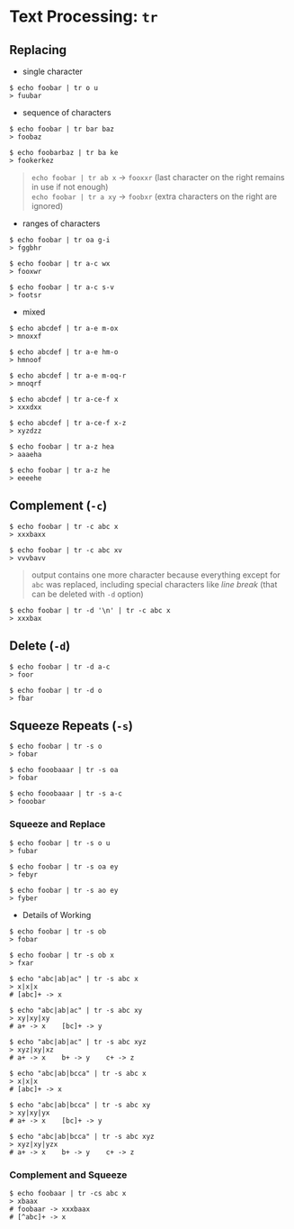 # Text Processing: `tr`

## Replacing

* single character

```
$ echo foobar | tr o u
> fuubar
```

* sequence of characters

```
$ echo foobar | tr bar baz
> foobaz

$ echo foobarbaz | tr ba ke
> fookerkez
```

> `echo foobar | tr ab x` &rarr; `fooxxr` (last character on the right remains in use if not enough)  
> `echo foobar | tr a xy` &rarr; `foobxr` (extra characters on the right are ignored)


* ranges of characters

```
$ echo foobar | tr oa g-i
> fggbhr

$ echo foobar | tr a-c wx
> fooxwr

$ echo foobar | tr a-c s-v
> footsr
```

* mixed

```
$ echo abcdef | tr a-e m-ox
> mnoxxf

$ echo abcdef | tr a-e hm-o
> hmnoof

$ echo abcdef | tr a-e m-oq-r
> mnoqrf

$ echo abcdef | tr a-ce-f x
> xxxdxx

$ echo abcdef | tr a-ce-f x-z
> xyzdzz

$ echo foobar | tr a-z hea
> aaaeha

$ echo foobar | tr a-z he
> eeeehe
```

## Complement (`-c`)

```
$ echo foobar | tr -c abc x
> xxxbaxx

$ echo foobar | tr -c abc xv
> vvvbavv
```

> output contains one more character because everything except for `abc` was replaced, including special characters like _line break_ (that can be deleted with `-d` option)

```
$ echo foobar | tr -d '\n' | tr -c abc x
> xxxbax
```

## Delete (`-d`)

```
$ echo foobar | tr -d a-c
> foor

$ echo foobar | tr -d o
> fbar
```

## Squeeze Repeats (`-s`)

```
$ echo foobar | tr -s o
> fobar

$ echo fooobaaar | tr -s oa
> fobar

$ echo fooobaaar | tr -s a-c
> fooobar
```

### Squeeze and Replace

```
$ echo foobar | tr -s o u
> fubar

$ echo foobar | tr -s oa ey
> febyr

$ echo foobar | tr -s ao ey
> fyber
```

* Details of Working

```
$ echo foobar | tr -s ob
> fobar

$ echo foobar | tr -s ob x
> fxar
```

```
$ echo "abc|ab|ac" | tr -s abc x
> x|x|x
# [abc]+ -> x

$ echo "abc|ab|ac" | tr -s abc xy
> xy|xy|xy
# a+ -> x    [bc]+ -> y

$ echo "abc|ab|ac" | tr -s abc xyz
> xyz|xy|xz
# a+ -> x    b+ -> y    c+ -> z
```

```
$ echo "abc|ab|bcca" | tr -s abc x
> x|x|x
# [abc]+ -> x

$ echo "abc|ab|bcca" | tr -s abc xy
> xy|xy|yx
# a+ -> x    [bc]+ -> y

$ echo "abc|ab|bcca" | tr -s abc xyz
> xyz|xy|yzx
# a+ -> x    b+ -> y    c+ -> z
```

### Complement and Squeeze

```
$ echo foobaar | tr -cs abc x
> xbaax
# foobaar -> xxxbaax
# [^abc]+ -> x
```